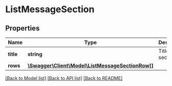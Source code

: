 # ListMessageSection

## Properties
Name | Type | Description | Notes
------------ | ------------- | ------------- | -------------
**title** | **string** | Title of the section | 
**rows** | [**\Swagger\Client\Model\ListMessageSectionRow[]**](ListMessageSectionRow.md) |  | 

[[Back to Model list]](../README.md#documentation-for-models) [[Back to API list]](../README.md#documentation-for-api-endpoints) [[Back to README]](../README.md)


